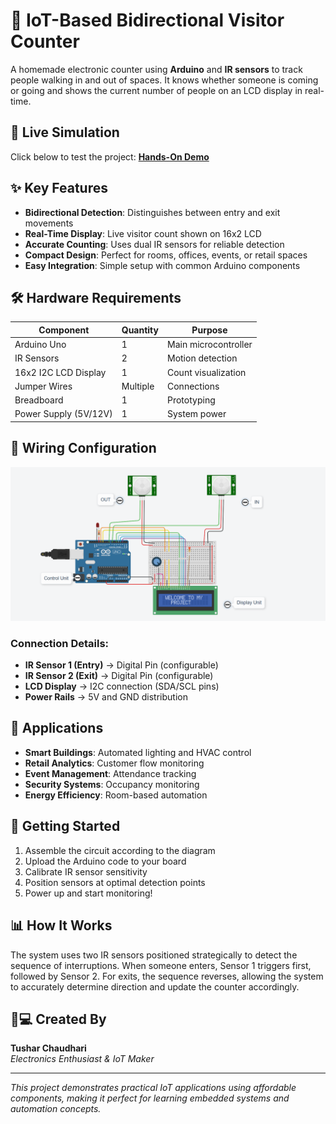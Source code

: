 # 🚪 IoT-Based Bidirectional Visitor Counter

A homemade electronic counter using **Arduino** and **IR sensors** to track people walking in and out of spaces. It knows whether someone is coming or going and shows the current number of people on an LCD display in real-time.


## 🚀 Live Simulation

Click below to test the project:
**[ Hands-On Demo](https://www.tinkercad.com/things/aEyK2DhUCYr-iot-based-bidirectional-visitor-counterlbar?sharecode=WiFSPDXeyaUoRhwud1rgw_3BQZmOxf6xJ0v3UBx9iDc)**


## ✨ Key Features

- **Bidirectional Detection**: Distinguishes between entry and exit movements
- **Real-Time Display**: Live visitor count shown on 16x2 LCD
- **Accurate Counting**: Uses dual IR sensors for reliable detection
- **Compact Design**: Perfect for rooms, offices, events, or retail spaces
- **Easy Integration**: Simple setup with common Arduino components

## 🛠️ Hardware Requirements

| Component | Quantity | Purpose |
|-----------|----------|---------|
| Arduino Uno | 1 | Main microcontroller |
| IR Sensors | 2 | Motion detection |
| 16x2 I2C LCD Display | 1 | Count visualization |
| Jumper Wires | Multiple | Connections |
| Breadboard | 1 | Prototyping |
| Power Supply (5V/12V) | 1 | System power |

## 🔗 Wiring Configuration

![Circuit View](<Circuit view.png>)

### Connection Details:
- **IR Sensor 1 (Entry)** → Digital Pin (configurable)
- **IR Sensor 2 (Exit)** → Digital Pin (configurable)
- **LCD Display** → I2C connection (SDA/SCL pins)
- **Power Rails** → 5V and GND distribution

## 🎯 Applications

- **Smart Buildings**: Automated lighting and HVAC control
- **Retail Analytics**: Customer flow monitoring
- **Event Management**: Attendance tracking
- **Security Systems**: Occupancy monitoring
- **Energy Efficiency**: Room-based automation

## 🚀 Getting Started

1. Assemble the circuit according to the diagram
2. Upload the Arduino code to your board
3. Calibrate IR sensor sensitivity
4. Position sensors at optimal detection points
5. Power up and start monitoring!

## 📊 How It Works

The system uses two IR sensors positioned strategically to detect the sequence of interruptions. When someone enters, Sensor 1 triggers first, followed by Sensor 2. For exits, the sequence reverses, allowing the system to accurately determine direction and update the counter accordingly.

## 👨💻 Created By

**Tushar Chaudhari**  
*Electronics Enthusiast & IoT Maker*

***

*This project demonstrates practical IoT applications using affordable components, making it perfect for learning embedded systems and automation concepts.*
